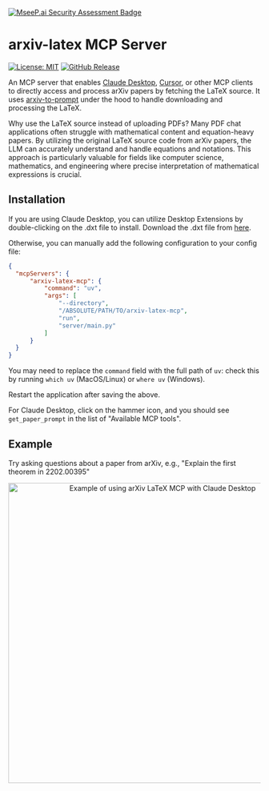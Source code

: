 [![MseeP.ai Security Assessment Badge](https://mseep.net/pr/takashiishida-arxiv-latex-mcp-badge.png)](https://mseep.ai/app/takashiishida-arxiv-latex-mcp)

# arxiv-latex MCP Server
[![License: MIT](https://img.shields.io/badge/License-MIT-yellow.svg)](https://opensource.org/licenses/MIT)
[![GitHub Release](https://img.shields.io/github/v/release/takashiishida/arxiv-latex-mcp)](https://github.com/takashiishida/arxiv-latex-mcp/releases)


An MCP server that enables [Claude Desktop](https://claude.ai/download), [Cursor](https://www.cursor.com/), or other MCP clients to directly access and process arXiv papers by fetching the LaTeX source. It uses [arxiv-to-prompt](https://github.com/takashiishida/arxiv-to-prompt) under the hood to handle downloading and processing the LaTeX.

Why use the LaTeX source instead of uploading PDFs? Many PDF chat applications often struggle with mathematical content and equation-heavy papers. By utilizing the original LaTeX source code from arXiv papers, the LLM can accurately understand and handle equations and notations. This approach is particularly valuable for fields like computer science, mathematics, and engineering where precise interpretation of mathematical expressions is crucial.

## Installation

If you are using Claude Desktop, you can utilize Desktop Extensions by double-clicking on the .dxt file to install.
Download the .dxt file from [here](https://github.com/takashiishida/arxiv-latex-mcp/releases/).

Otherwise, you can manually add the following configuration to your config file:
```json
{
  "mcpServers": {
      "arxiv-latex-mcp": {
          "command": "uv",
          "args": [
              "--directory",
              "/ABSOLUTE/PATH/TO/arxiv-latex-mcp",
              "run",
              "server/main.py"
          ]
      }
  }
}
```

You may need to replace the `command` field with the full path of `uv`: check this by running `which uv` (MacOS/Linux) or `where uv` (Windows).

Restart the application after saving the above.

For Claude Desktop, click on the hammer icon, and you should see `get_paper_prompt` in the list of "Available MCP tools".

## Example
Try asking questions about a paper from arXiv, e.g., "Explain the first theorem in 2202.00395"

<div align="center">
  <img src="example.png" alt="Example of using arXiv LaTeX MCP with Claude Desktop" width="600">
</div>